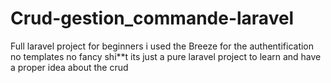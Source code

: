 # Crud-gestion_commande-laravel
Full laravel project for beginners 
i used the Breeze for the authentification no templates no fancy shi**t its just a pure laravel project to learn and have a proper idea about the crud

